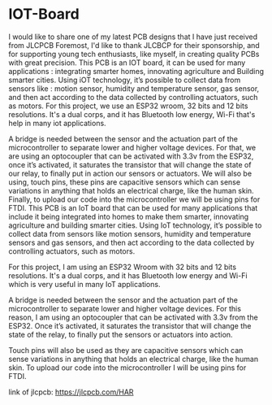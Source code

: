 # IOT-Board
I would like to share one of my latest PCB designs that I have just received from JLCPCB Foremost, I'd like to thank JLCBCP for their sponsorship, and for supporting young tech enthusiasts, like myself, in creating quality PCBs with great precision.
This PCB is an IOT board, it can be used for many applications : integrating smarter homes, innovating agriculture and Building smarter cities. Using iOT technology, it’s possible to collect data from sensors like : motion sensor, humidity and temperature sensor, gas sensor, and then act according to the data collected by controlling actuators, such as motors. For this project, we use an ESP32 wroom, 32 bits and 12 bits resolutions. It's a dual corps, and it has Bluetooth low energy, Wi-Fi that's help in many iot applications.

A bridge is needed between the sensor and the actuation part of the microcontroller to separate lower and higher voltage devices. For that, we are using an optocoupler that can be activated with 3.3v from the ESP32, once it’s activated, it saturates the transistor that will change the state of our relay, to finally put in action our sensors or actuators. We will also be using, touch pins, these pins are capacitive sensors which can sense variations in anything that holds an electrical charge, like the human skin. Finally, to upload our code into the microcontroller we will be using pins for FTDI.
This PCB is an IoT board that can be used for many applications that include it being integrated into homes to make them smarter, innovating agriculture and building smarter cities. Using IoT technology, it’s possible to collect data from sensors like motion sensors, humidity and temperature sensors and gas sensors, and then act according to the data collected by controlling actuators, such as motors.



For this project, I am using an ESP32 Wroom with 32 bits and 12 bits resolutions. It's a dual corps, and it has Bluetooth low energy and Wi-Fi which is very useful in many IoT applications.

 

A bridge is needed between the sensor and the actuation part of the microcontroller to separate lower and higher voltage devices. For this reason, I am using an optocoupler that can be activated with 3.3v from the ESP32. Once it’s activated, it saturates the transistor that will change the state of the relay, to finally put the sensors or actuators into action.

Touch pins will also be used as they are capacitive sensors which can sense variations in anything that holds an electrical charge, like the human skin. To upload our code into the microcontroller I will be using pins for FTDI.

link of jlcpcb: https://jlcpcb.com/HAR
